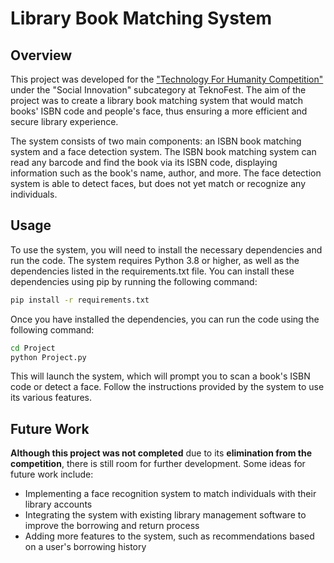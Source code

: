 # Library Book Matching System

## Overview

This project was developed for the ["Technology For Humanity Competition"](https://www.teknofest.org/en/competitions/competition/51) under the "Social Innovation" subcategory at TeknoFest. The aim of the project was to create a library book matching system that would match books' ISBN code and people's face, thus ensuring a more efficient and secure library experience.

The system consists of two main components: an ISBN book matching system and a face detection system. The ISBN book matching system can read any barcode and find the book via its ISBN code, displaying information such as the book's name, author, and more. The face detection system is able to detect faces, but does not yet match or recognize any individuals.

## Usage

To use the system, you will need to install the necessary dependencies and run the code. The system requires Python 3.8 or higher, as well as the dependencies listed in the requirements.txt file. You can install these dependencies using pip by running the following command:

```bash
pip install -r requirements.txt
```

Once you have installed the dependencies, you can run the code using the following command:

```bash
cd Project
python Project.py
```

This will launch the system, which will prompt you to scan a book's ISBN code or detect a face. Follow the instructions provided by the system to use its various features.

## Future Work

**Although this project was not completed** due to its **elimination from the competition**, there is still room for further development. Some ideas for future work include:

- Implementing a face recognition system to match individuals with their library accounts
- Integrating the system with existing library management software to improve the borrowing and return process
- Adding more features to the system, such as recommendations based on a user's borrowing history
